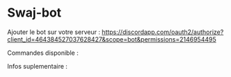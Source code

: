 # Swaj-bot

Ajouter le bot sur votre serveur : https://discordapp.com/oauth2/authorize?client_id=464384527037628427&scope=bot&permissions=2146954495

Commandes disponible :

Infos suplementaire :
